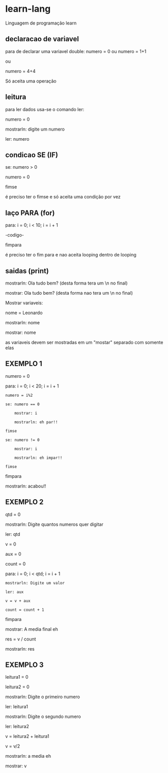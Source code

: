 # learn-lang
Linguagem de programação learn

## declaracao de variavel

para de declarar uma variavel double:
numero = 0
ou
numero = 1+1

ou

numero = 4+4

Só aceita uma operação 
## leitura 
para ler dados usa-se o comando ler:

numero = 0

mostrarln: digite um numero

ler: numero

## condicao SE (IF)
se: numero > 0

  numero = 0
  
fimse

é preciso ter o fimse e só aceita uma condição por vez

## laço PARA (for)
para: i = 0; i < 10; i = i + 1

 -codigo-
 
fimpara

é preciso ter o fim para e nao aceita looping dentro de looping

## saidas (print)
mostrarln: Ola tudo bem?  (desta forma tera um \n no final)

mostrar: Ola tudo bem? (desta forma nao tera um \n no final)

 Mostrar variaveis:
 
nome = Leonardo

mostrarln: nome

mostrar: nome

as variaveis devem ser mostradas em um "mostar" separado com somente elas

## EXEMPLO 1
numero = 0

para: i = 0; i < 20; i = i + 1

    numero = i%2

    se: numero == 0

        mostrar: i

        mostrarln: eh par!!

    fimse

    se: numero != 0

        mostrar: i

        mostrarln: eh impar!!

    fimse


fimpara

mostrarln: acabou!!

## EXEMPLO 2

qtd = 0

mostrarln: Digite quantos numeros quer digitar 

ler: qtd 

v = 0

aux = 0

count = 0

para: i = 0; i < qtd; i = i + 1

    mostrarln: Digite um valor

    ler: aux

    v = v + aux

    count = count + 1

fimpara

mostrar: A media final eh 

res = v / count

mostrarln: res

## EXEMPLO 3
leitura1 = 0

leitura2 = 0

mostrarln: Digite o primeiro numero

ler: leitura1 

mostrarln: Digite o segundo numero

ler: leitura2

v = leitura2 + leitura1 

v = v/2

mostrarln: a media eh 

mostrar: v